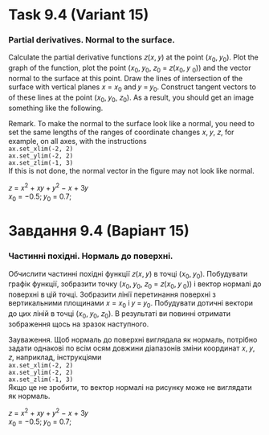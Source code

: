# Task 9.4 (Variant 15)

### Partial derivatives. Normal to the surface.

Calculate the partial derivative functions 𝑧(𝑥, 𝑦) at the point (𝑥<sub>0</sub>, 𝑦<sub>0</sub>).
Plot the graph of the function, plot the point (𝑥<sub>0</sub>, 𝑦<sub>0</sub>, 𝑧<sub>0</sub> = 𝑧(𝑥<sub>0</sub>, 𝑦 <sub>
0</sub>)) and the vector normal to the surface at this point. Draw the lines of intersection of the surface with
vertical planes 𝑥 = 𝑥<sub>0</sub> and 𝑦 = 𝑦<sub>0</sub>. Construct tangent vectors to
of these lines at the point (𝑥<sub>0</sub>, 𝑦<sub>0</sub>, 𝑧<sub>0</sub>). As a result, you should get an image
something like the following.

Remark. To make the normal to the surface look like a normal, you need to set
the same lengths of the ranges of coordinate changes 𝑥, 𝑦, 𝑧, for example, on all axes,
with the instructions\
```ax.set_xlim(-2, 2)```\
```ax.set_ylim(-2, 2)```\
```ax.set_zlim(-1, 3)```\
If this is not done, the normal vector in the figure may not look like
normal.

𝑧 = 𝑥<sup>2</sup> + 𝑥𝑦 + 𝑦<sup>2</sup> − 𝑥 + 3𝑦\
𝑥<sub>0</sub> = −0.5; 𝑦<sub>0</sub> = 0.7;

# Завдання 9.4 (Варіант 15)

### Частинні похідні. Нормаль до поверхні.

Обчислити частинні похідні функції 𝑧(𝑥, 𝑦) в точці (𝑥<sub>0</sub>, 𝑦<sub>0</sub>).
Побудувати графік функції, зобразити точку (𝑥<sub>0</sub>, 𝑦<sub>0</sub>, 𝑧<sub>0</sub> = 𝑧(𝑥<sub>0</sub>, 𝑦<sub>
0</sub>)) і вектор
нормалі до поверхні в цій точці. Зобразити лінії перетинання поверхні з
вертикальними площинами 𝑥 = 𝑥<sub>0</sub> і 𝑦 = 𝑦<sub>0</sub>. Побудувати дотичні вектори до
цих ліній в точці (𝑥<sub>0</sub>, 𝑦<sub>0</sub>, 𝑧<sub>0</sub>). В результаті ви повинні отримати зображення щось
на зразок наступного.

Зауваження. Щоб нормаль до поверхні виглядала як нормаль, потрібно задати
однакові по всім осям довжини діапазонів зміни координат 𝑥, 𝑦, 𝑧, наприклад,
інструкціями\
```ax.set_xlim(-2, 2)```\
```ax.set_ylim(-2, 2)```\
```ax.set_zlim(-1, 3)```\
Якщо це не зробити, то вектор нормалі на рисунку може не виглядати як
нормаль.

𝑧 = 𝑥<sup>2</sup> + 𝑥𝑦 + 𝑦<sup>2</sup> − 𝑥 + 3𝑦\
𝑥<sub>0</sub> = −0.5; 𝑦<sub>0</sub> = 0.7;
